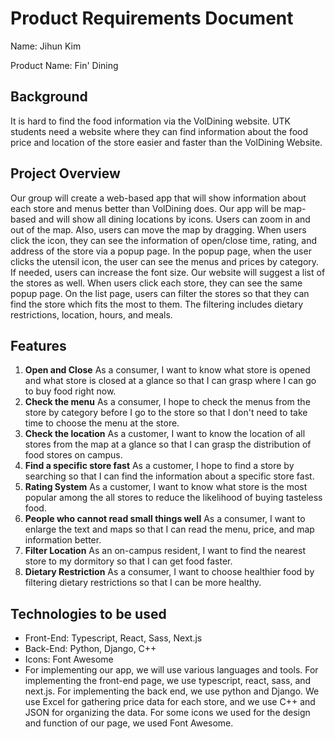 # Product Requirements Document
Name: Jihun Kim

Product Name: Fin' Dining

## Background
It is hard to find the food information via the VolDining website. UTK students need a website where they can find information about the food price and location of the store easier and faster than the VolDining Website.

## Project Overview
Our group will create a web-based app that will show information about each store and menus better than VolDining does. Our app will be map-based and will show all dining locations by icons. Users can zoom in and out of the map. Also, users can move the map by dragging. When users click the icon, they can see the information of open/close time, rating, and address of the store via a popup page. In the popup page, when the user clicks the utensil icon, the user can see the menus and prices by category. If needed, users can increase the font size. Our website will suggest a list of the stores as well. When users click each store, they can see the same popup page. On the list page, users can filter the stores so that they can find the store which fits the most to them. The filtering includes dietary restrictions, location, hours, and meals. 

## Features
1. **Open and Close** As a consumer, I want to know what store is opened and what store is closed at a glance so that I can grasp where I can go to buy food right now.
2. **Check the menu** As a consumer, I hope to check the menus from the store by category before I go to the store so that I don't need to take time to choose the menu at the store.
3. **Check the location** As a customer, I want to know the location of all stores from the map at a glance so that I can grasp the distribution of food stores on campus.
4. **Find a specific store fast** As a customer, I hope to find a store by searching so that I can find the information about a specific store fast.
5. **Rating System** As a customer, I want to know what store is the most popular among the all stores to reduce the likelihood of buying tasteless food.
6. **People who cannot read small things well** As a consumer, I want to enlarge the text and maps so that I can read the menu, price, and map information better.
7. **Filter Location** As an on-campus resident, I want to find the nearest store to my dormitory so that I can get food faster.
8. **Dietary Restriction** As a consumer, I want to choose healthier food by filtering dietary restrictions so that I can be more healthy. 

## Technologies to be used
* Front-End: Typescript, React, Sass, Next.js
* Back-End: Python, Django, C++
* Icons: Font Awesome
* For implementing our app, we will use various languages and tools. For implementing the front-end page, we use typescript, react, sass, and next.js. For implementing the back end, we use python and Django. We use Excel for gathering price data for each store, and we use C++ and JSON for organizing the data. For some icons we used for the design and function of our page, we used Font Awesome.